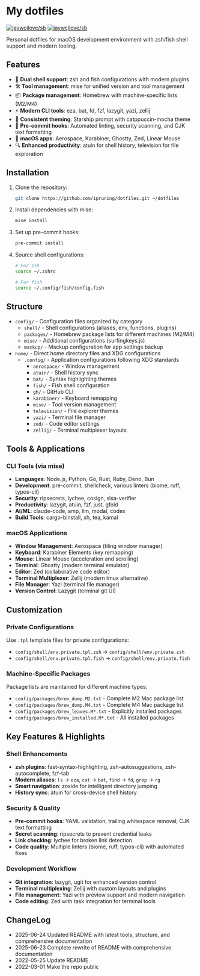 # My dotfiles

<!--rehype:style=font-size: 38px; border-bottom: 0; display: flex; min-height: 260px; align-items: center; justify-content: center;-->

[![jaywcjlove/sb](https://wangchujiang.com/sb/lang/english.svg)](README.md) [![jaywcjlove/sb](https://wangchujiang.com/sb/lang/chinese.svg)](README.zh-cn.md)

<!--rehype:style=text-align: center;-->

Personal dotfiles for macOS development environment with zsh/fish shell support and modern tooling.

## Features

- 🐚 **Dual shell support**: zsh and fish configurations with modern plugins
- 🛠️ **Tool management**: mise for unified version and tool management
- 📦 **Package management**: Homebrew with machine-specific lists (M2/M4)
- ⚡ **Modern CLI tools**: eza, bat, fd, fzf, lazygit, yazi, zellij
- 🎨 **Consistent theming**: Starship prompt with catppuccin-mocha theme
- 🔧 **Pre-commit hooks**: Automated linting, security scanning, and CJK text formatting
- 📱 **macOS apps**: Aerospace, Karabiner, Ghostty, Zed, Linear Mouse
- 🔍 **Enhanced productivity**: atuin for shell history, television for file exploration

## Installation

1. Clone the repository:

   ```bash
   git clone https://github.com/ipruning/dotfiles.git ~/dotfiles
   ```

2. Install dependencies with mise:

   ```bash
   mise install
   ```

3. Set up pre-commit hooks:

   ```bash
   pre-commit install
   ```

4. Source shell configurations:

   ```bash
   # For zsh
   source ~/.zshrc

   # For fish
   source ~/.config/fish/config.fish
   ```

## Structure

- `config/` - Configuration files organized by category
  - `shell/` - Shell configurations (aliases, env, functions, plugins)
  - `packages/` - Homebrew package lists for different machines (M2/M4)
  - `misc/` - Additional configurations (surfingkeys.js)
  - `mackup/` - Mackup configuration for app settings backup
- `home/` - Direct home directory files and XDG configurations
  - `.config/` - Application configurations following XDG standards
    - `aerospace/` - Window management
    - `atuin/` - Shell history sync
    - `bat/` - Syntax highlighting themes
    - `fish/` - Fish shell configuration
    - `gh/` - GitHub CLI
    - `karabiner/` - Keyboard remapping
    - `mise/` - Tool version management
    - `television/` - File explorer themes
    - `yazi/` - Terminal file manager
    - `zed/` - Code editor settings
    - `zellij/` - Terminal multiplexer layouts

## Tools & Applications

### CLI Tools (via mise)

- **Languages**: Node.js, Python, Go, Rust, Ruby, Deno, Bun
- **Development**: pre-commit, shellcheck, various linters (biome, ruff, typos-cli)
- **Security**: ripsecrets, lychee, cosign, slsa-verifier
- **Productivity**: lazygit, atuin, fzf, just, gfold
- **AI/ML**: claude-code, amp, llm, modal, codex
- **Build Tools**: cargo-binstall, xh, tea, kamal

### macOS Applications

- **Window Management**: Aerospace (tiling window manager)
- **Keyboard**: Karabiner Elements (key remapping)
- **Mouse**: Linear Mouse (acceleration and scrolling)
- **Terminal**: Ghostty (modern terminal emulator)
- **Editor**: Zed (collaborative code editor)
- **Terminal Multiplexer**: Zellij (modern tmux alternative)
- **File Manager**: Yazi (terminal file manager)
- **Version Control**: Lazygit (terminal git UI)

## Customization

### Private Configurations

Use `.tpl` template files for private configurations:

- `config/shell/env.private.tpl.zsh` → `config/shell/env.private.zsh`
- `config/shell/env.private.tpl.fish` → `config/shell/env.private.fish`

### Machine-Specific Packages

Package lists are maintained for different machine types:

- `config/packages/brew_dump.M2.txt` - Complete M2 Mac package list
- `config/packages/brew_dump.M4.txt` - Complete M4 Mac package list
- `config/packages/brew_leaves.M*.txt` - Explicitly installed packages
- `config/packages/brew_installed.M*.txt` - All installed packages

## Key Features & Highlights

### Shell Enhancements

- **zsh plugins**: fast-syntax-highlighting, zsh-autosuggestions, zsh-autocomplete, fzf-tab
- **Modern aliases**: `ls` → `eza`, `cat` → `bat`, `find` → `fd`, `grep` → `rg`
- **Smart navigation**: zoxide for intelligent directory jumping
- **History sync**: atuin for cross-device shell history

### Security & Quality

- **Pre-commit hooks**: YAML validation, trailing whitespace removal, CJK text formatting
- **Secret scanning**: ripsecrets to prevent credential leaks
- **Link checking**: lychee for broken link detection
- **Code quality**: Multiple linters (biome, ruff, typos-cli) with automated fixes

### Development Workflow

- **Git integration**: lazygit, ugit for enhanced version control
- **Terminal multiplexing**: Zellij with custom layouts and plugins
- **File management**: Yazi with preview support and modern navigation
- **Code editing**: Zed with task integration for terminal tools

## ChangeLog

- 2025-06-24 Updated README with latest tools, structure, and comprehensive documentation
- 2025-06-23 Complete rewrite of README with comprehensive documentation
- 2022-05-25 Update README
- 2022-03-01 Make the repo public
